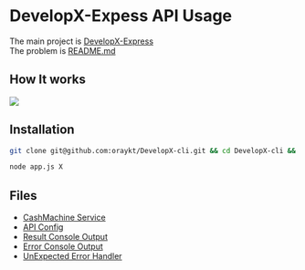 # DevelopX-Expess API Usage

The main project is [DevelopX-Express](https://github.com/oraykt/DevelopX-Express) <br/>
The problem is [README.md](https://github.com/oraykt/DevelopX-Express/blob/master/README.md) <br/>

## How It works

![](https://media.giphy.com/media/2sges6l2MXV0dU0FHR/giphy.gif)
 

## Installation

```bash
git clone git@github.com:oraykt/DevelopX-cli.git && cd DevelopX-cli && npm install
```
```bash
node app.js X
```

## Files

- [CashMachine Service](https://github.com/oraykt/DevelopX-cli/blob/master/src/services/CashMachine.js)
- [API Config](https://github.com/oraykt/DevelopX-cli/blob/master/src/config/api.js)
- [Result Console Output](https://github.com/oraykt/DevelopX-cli/blob/master/src/utils/result.js)
- [Error Console Output](https://github.com/oraykt/DevelopX-cli/blob/master/src/utils/error.js)
- [UnExpected Error Handler](https://github.com/oraykt/DevelopX-cli/blob/master/src/utils/unExpectedError.js)
